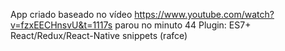 App criado baseado no vídeo https://www.youtube.com/watch?v=fzxEECHnsvU&t=1117s
parou no minuto 44
Plugin: ES7+ React/Redux/React-Native snippets (rafce)
